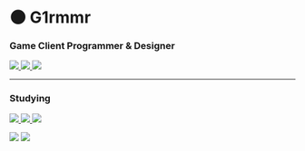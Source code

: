 # :new_moon: G1rmmr

### Game Client Programmer & Designer

<a href=https://github.com/G1rmmr/G1rmmr>
  <img src="https://img.shields.io/badge/Git Hub-000000?style=flat-square&logo=github&logoColor=white"/>
</a>

<a href=https://www.instagram.com/g1_r.mm.r/>
  <img src="https://img.shields.io/badge/Instagram-E4405F?style=flat-square&logo=instagram&logoColor=white"/>
</a>

<a href=https://www.youtube.com/channel/UCecwbtBo5lBOogKllxtCoBg/>
  <img src="https://img.shields.io/badge/YouTube-ff0000?style=flat-square&logo=youtube&logoColor=white"/>
</a>

---

### Studying

<a href=https://google.github.io/styleguide/cppguide.html#C++_Version>
  <img src="https://img.shields.io/badge/C++-00599C?style=flat-square&logo=cplusplus&logoColor=white"/>
</a>

<a href=https://google.github.io/styleguide/csharp-style.html>
  <img src="https://img.shields.io/badge/C Sharp-239120?style=flat-square&logo=csharp&logoColor=white"/>
</a>
  
<a href="https://www.acmicpc.net/user/black_hand">
  <img src="https://img.shields.io/badge/Data structure & Algorithm-00BCB4?style=flat-square&logo=thealgorithms&logoColor=white"/>
</a>

<img src="https://img.shields.io/badge/Unreal 5-000000?style=flat-square&logo=unrealengine&logoColor=white"/> <img src="https://img.shields.io/badge/Unity Engine-000000?style=flat-square&logo=unity&logoColor=white"/>
